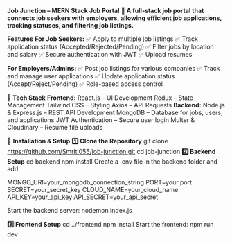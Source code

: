 **Job Junction – MERN Stack Job Portal**
**🚀 A full-stack job portal that connects job seekers with employers, allowing efficient job applications, tracking statuses, and filtering job listings.**

**Features**
**For Job Seekers:**
✅ Apply to multiple job listings
✅ Track application status (Accepted/Rejected/Pending)
✅ Filter jobs by location and salary
✅ Secure authentication with JWT
✅ Upload resumes

**For Employers/Admins:**
✅ Post job listings for various companies
✅ Track and manage user applications
✅ Update application status (Accept/Reject/Pending)
✅ Role-based access control

**🔹 Tech Stack**
**Frontend:**
React.js – UI Development
Redux – State Management
Tailwind CSS – Styling
Axios – API Requests
**Backend:**
Node.js & Express.js – REST API Development
MongoDB – Database for jobs, users, and applications
JWT Authentication – Secure user login
Multer & Cloudinary – Resume file uploads

🔹 **Installation & Setup**
**1️⃣ Clone the Repository**
git clone https://github.com/Smriti055/job-junction.git
cd job-junction
**2️⃣ Backend Setup**
cd backend
npm install
Create a .env file in the backend folder and add:

MONGO_URI=your_mongodb_connection_string
PORT=your port
SECRET=your_secret_key
CLOUD_NAME=your_cloud_name
API_KEY=your_api_key
API_SECRET=your_api_secret

Start the backend server:
nodemon index.js

**3️⃣ Frontend Setup**
cd ../frontend
npm install
Start the frontend:
npm run dev
